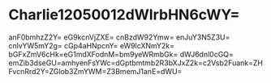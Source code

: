 # Charlie12050012dWlrbHN6cWY=
anF0bmhzZ2Y=
eG9kcnVjZXE=
cnBzdW92Ymw=
enJuY3N5Z3U=
cnlvYW5mY2g=
cGp4aHNpcnY=
eW9lcXNmY2k=
bGFxZmV6cHk=eG1mdXFodnM=bm9yeWRmbGk=
dWJ6dnl0cGQ=
emZib3dseGU=amhyenFsYWc=dGptbmtmb2R3bXJxZ2k=c2Vsb2Fuank=ZHFvcnRrd2Y=ZGlob3ZmYWM=Z3BmemJ1anE=dWU=

